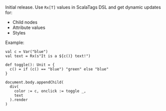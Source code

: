 Initial release. Use `Rx[T]` values in ScalaTags DSL and get dynamic updates for:

* Child nodes
* Attribute values
* Styles

Example:

    val c = Var("blue")
    val text = Rx(s"It is a ${c()} text!")

    def toggle(): Unit = {
      c() = if (c() == "blue") "green" else "blue"
    }

    document.body.appendChild(
      div(
        color := c, onclick := toggle _,
        text
      ).render
    )
